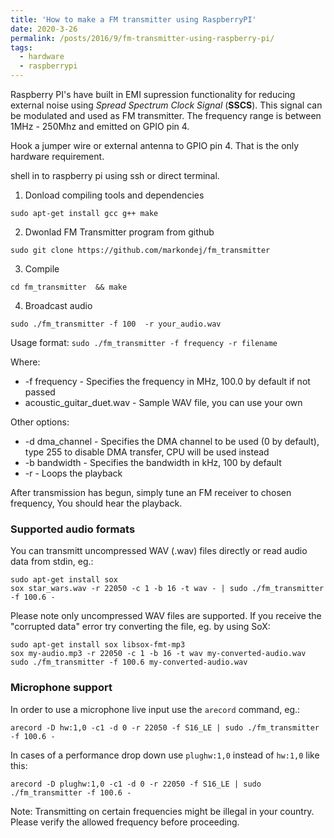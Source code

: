 ```yaml
---
title: 'How to make a FM transmitter using RaspberryPI'
date: 2020-3-26
permalink: /posts/2016/9/fm-transmitter-using-raspberry-pi/
tags:
  - hardware
  - raspberrypi
---
```


Raspberry PI's have built in EMI supression functionality for reducing external noise using *Spread Spectrum Clock Signal* (**SSCS**). This signal can be modulated and used as FM transmitter. The frequency range is between 1MHz - 250Mhz and emitted on GPIO pin 4.

Hook a jumper wire or external antenna to GPIO pin 4. That is the only hardware requirement.

shell in to raspberry pi using ssh or direct terminal. 
1. Donload compiling tools and dependencies
```
sudo apt-get install gcc g++ make 
```
2. Dwonlad FM Transmitter program from github
```
sudo git clone https://github.com/markondej/fm_transmitter
```
3. Compile
```
cd fm_transmitter  && make
```
4. Broadcast audio
```
sudo ./fm_transmitter -f 100  -r your_audio.wav
```

Usage format:
    ```sudo ./fm_transmitter -f frequency -r filename```


Where:
* -f frequency - Specifies the frequency in MHz, 100.0 by default if not passed
* acoustic_guitar_duet.wav - Sample WAV file, you can use your own

Other options:
* -d dma_channel - Specifies the DMA channel to be used (0 by default), type 255 to disable DMA transfer, CPU will be used instead
* -b bandwidth - Specifies the bandwidth in kHz, 100 by default
* -r - Loops the playback

After transmission has begun, simply tune an FM receiver to chosen frequency, You should hear the playback.
### Supported audio formats
You can transmitt uncompressed WAV (.wav) files directly or read audio data from stdin, eg.:
```
sudo apt-get install sox
sox star_wars.wav -r 22050 -c 1 -b 16 -t wav - | sudo ./fm_transmitter -f 100.6 -
```
Please note only uncompressed WAV files are supported. If you receive the "corrupted data" error try converting the file, eg. by using SoX:
```
sudo apt-get install sox libsox-fmt-mp3
sox my-audio.mp3 -r 22050 -c 1 -b 16 -t wav my-converted-audio.wav
sudo ./fm_transmitter -f 100.6 my-converted-audio.wav
```
### Microphone support
In order to use a microphone live input use the `arecord` command, eg.:
```
arecord -D hw:1,0 -c1 -d 0 -r 22050 -f S16_LE | sudo ./fm_transmitter -f 100.6 -
```
In cases of a performance drop down use ```plughw:1,0``` instead of ```hw:1,0``` like this:
```
arecord -D plughw:1,0 -c1 -d 0 -r 22050 -f S16_LE | sudo ./fm_transmitter -f 100.6 -
```    
Note: Transmitting on certain frequencies might be illegal in your country. Please verify the allowed frequency before proceeding.